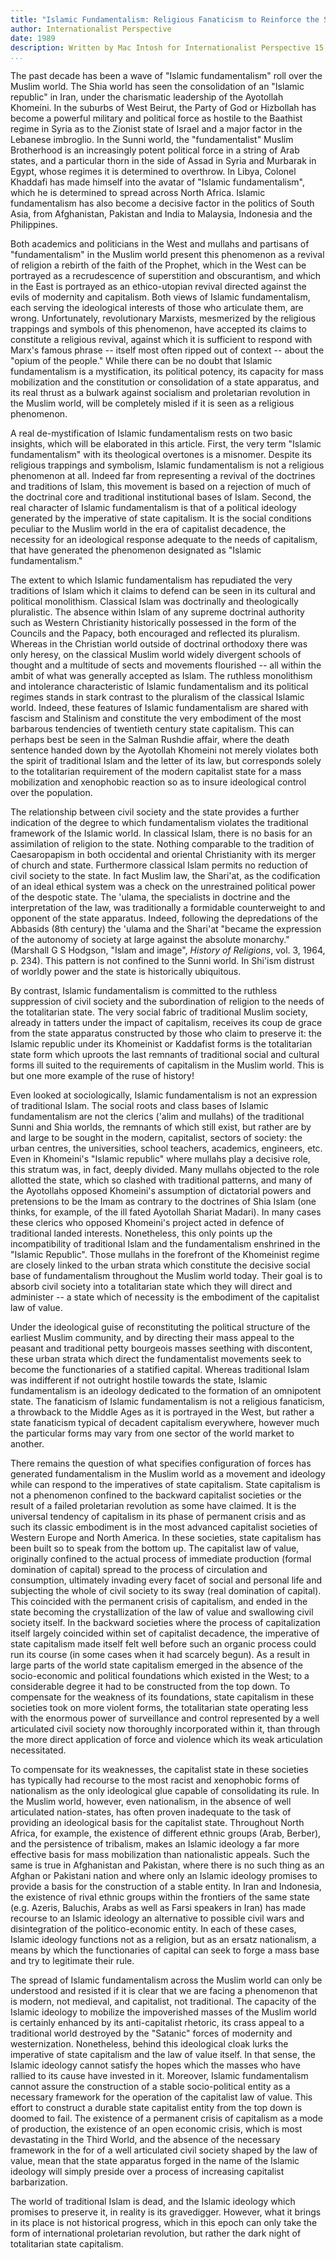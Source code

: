```yaml
---
title: "Islamic Fundamentalism: Religious Fanaticism to Reinforce the State"
author: Internationalist Perspective
date: 1989
description: Written by Mac Intosh for Internationalist Perspective 15. From <http://www.internationalist-perspective.org/IP/ip-archive/ip_15_islamic.html>.
...
```


The past decade has been a wave of "Islamic fundamentalism" roll over
the Muslim world. The Shia world has seen the consolidation of an
"Islamic republic" in Iran, under the charismatic leadership of the
Ayotollah Khomeini. In the suburbs of West Beirut, the Party of God or
Hizbollah has become a powerful military and political force as hostile
to the Baathist regime in Syria as to the Zionist state of Israel and a
major factor in the Lebanese imbroglio. In the Sunni world, the
"fundamentalist" Muslim Brotherhood is an increasingly potent political
force in a string of Arab states, and a particular thorn in the side of
Assad in Syria and Murbarak in Egypt, whose regimes it is determined to
overthrow. In Libya, Colonel Khaddafi has made himself into the avatar
of "Islamic fundamentalism", which he is determined to spread across
North Africa. Islamic fundamentalism has also become a decisive factor
in the politics of South Asia, from Afghanistan, Pakistan and India to
Malaysia, Indonesia and the Philippines.

Both academics and politicians in the West and mullahs and partisans of
"fundamentalism" in the Muslim world present this phenomenon as a
revival of religion a rebirth of the faith of the Prophet, which in the
West can be portrayed as a recrudescence of superstition and
obscurantism, and which in the East is portrayed as an ethico-utopian
revival directed against the evils of modernity and capitalism. Both
views of Islamic fundamentalism, each serving the ideological interests
of those who articulate them, are wrong. Unfortunately, revolutionary
Marxists, mesmerized by the religious trappings and symbols of this
phenomenon, have accepted its claims to constitute a religious revival,
against which it is sufficient to respond with Marx's famous phrase --
itself most often ripped out of context -- about the "opium of the
people." While there can be no doubt that Islamic fundamentalism is a
mystification, its political potency, its capacity for mass mobilization
and the constitution or consolidation of a state apparatus, and its real
thrust as a bulwark against socialism and proletarian revolution in the
Muslim world, will be completely misled if it is seen as a religious
phenomenon.

A real de-mystification of Islamic fundamentalism rests on two basic
insights, which will be elaborated in this article. First, the very term
"Islamic fundamentalism" with its theological overtones is a misnomer.
Despite its religious trappings and symbolism, Islamic fundamentalism is
not a religious phenomenon at all. Indeed far from representing a
revival of the doctrines and traditions of Islam, this movement is based
on a rejection of much of the doctrinal core and traditional
institutional bases of Islam. Second, the real character of Islamic
fundamentalism is that of a political ideology generated by the
imperative of state capitalism. It is the social conditions peculiar to
the Muslim world in the era of capitalist decadence, the necessity for
an ideological response adequate to the needs of capitalism, that have
generated the phenomenon designated as "Islamic fundamentalism."

The extent to which Islamic fundamentalism has repudiated the very
traditions of Islam which it claims to defend can be seen in its
cultural and political monolithism. Classical Islam was doctrinally and
theologically pluralistic. The absence within Islam of any supreme
doctrinal authority such as Western Christianity historically possessed
in the form of the Councils and the Papacy, both encouraged and
reflected its pluralism. Whereas in the Christian world outside of
doctrinal orthodoxy there was only heresy, on the classical Muslim world
widely divergent schools of thought and a multitude of sects and
movements flourished -- all within the ambit of what was generally
accepted as Islam. The ruthless monolithism and intolerance
characteristic of Islamic fundamentalism and its political regimes
stands in stark contrast to the pluralism of the classical Islamic
world. Indeed, these features of Islamic fundamentalism are shared with
fascism and Stalinism and constitute the very embodiment of the most
barbarous tendencies of twentieth century state capitalism. This can
perhaps best be seen in the Salman Rushdie affair, where the death
sentence handed down by the Ayotollah Khomeini not merely violates both
the spirit of traditional Islam and the letter of its law, but
corresponds solely to the totalitarian requirement of the modern
capitalist state for a mass mobilization and xenophobic reaction so as
to insure ideological control over the population.

The relationship between civil society and the state provides a further
indication of the degree to which fundamentalism violates the
traditional framework of the Islamic world. In classical Islam, there is
no basis for an assimilation of religion to the state. Nothing
comparable to the tradition of Caesaropapism in both occidental and
oriental Christianity with its merger of church and state. Furthermore
classical Islam permits no reduction of civil society to the state. In
fact Muslim law, the Shari'at, as the codification of an ideal ethical
system was a check on the unrestrained political power of the despotic
state. The 'ulama, the specialists in doctrine and the interpretation of
the law, was traditionally a formidable counterweight to and opponent of
the state apparatus. Indeed, following the depredations of the Abbasids
(8th century) the 'ulama and the Shari'at "became the expression of the
autonomy of society at large against the absolute monarchy."(Marshall G
S Hodgson, "Islam and image", _History of Religions_, vol. 3, 1964, p.
234). This pattern is not confined to the Sunni world. In Shi'ism
distrust of worldly power and the state is historically ubiquitous.

By contrast, Islamic fundamentalism is committed to the ruthless
suppression of civil society and the subordination of religion to the
needs of the totalitarian state. The very social fabric of traditional
Muslim society, already in tatters under the impact of capitalism,
receives its coup de grace from the state apparatus constructed by those
who claim to preserve it: the Islamic republic under its Khomeinist or
Kaddafist forms is the totalitarian state form which uproots the last
remnants of traditional social and cultural forms ill suited to the
requirements of capitalism in the Muslim world. This is but one more
example of the ruse of history!

Even looked at sociologically, Islamic fundamentalism is not an
expression of traditional Islam. The social roots and class bases of
Islamic fundamentalism are not the clerics ('alim and mullahs) of the
traditional Sunni and Shia worlds, the remnants of which still exist,
but rather are by and large to be sought in the modern, capitalist,
sectors of society: the urban centres, the universities, school
teachers, academics, engineers, etc. Even in Khomeini's "Islamic
republic" where mullahs play a decisive role, this stratum was, in fact,
deeply divided. Many mullahs objected to the role allotted the state,
which so clashed with traditional patterns, and many of the Ayotollahs
opposed Khomeini's assumption of dictatorial powers and pretensions to
be the Imam as contrary to the doctrines of Shia Islam (one thinks, for
example, of the ill fated Ayotollah Shariat Madari). In many cases these
clerics who opposed Khomeini's project acted in defence of traditional
landed interests. Nonetheless, this only points up the incompatibility
of traditional Islam and the fundamentalism enshrined in the "Islamic
Republic". Those mullahs in the forefront of the Khomeinist regime are
closely linked to the urban strata which constitute the decisive social
base of fundamentalism throughout the Muslim world today. Their goal is
to absorb civil society into a totalitarian state which they will direct
and administer -- a state which of necessity is the embodiment of the
capitalist law of value.

Under the ideological guise of reconstituting the political structure of
the earliest Muslim community, and by directing their mass appeal to the
peasant and traditional petty bourgeois masses seething with discontent,
these urban strata which direct the fundamentalist movements seek to
become the functionaries of a statified capital. Whereas traditional
Islam was indifferent if not outright hostile towards the state, Islamic
fundamentalism is an ideology dedicated to the formation of an
omnipotent state. The fanaticism of Islamic fundamentalism is not a
religious fanaticism, a throwback to the Middle Ages as it is portrayed
in the West, but rather a state fanaticism typical of decadent
capitalism everywhere, however much the particular forms may vary from
one sector of the world market to another.

There remains the question of what specifies configuration of forces has
generated fundamentalism in the Muslim world as a movement and ideology
while can respond to the imperatives of state capitalism. State
capitalism is not a phenomenon confined to the backward capitalist
societies or the result of a failed proletarian revolution as some have
claimed. It is the universal tendency of capitalism in its phase of
permanent crisis and as such its classic embodiment is in the most
advanced capitalist societies of Western Europe and North America. In
these societies, state capitalism has been built so to speak from the
bottom up. The capitalist law of value, originally confined to the
actual process of immediate production (formal domination of capital)
spread to the process of circulation and consumption, ultimately
invading every facet of social and personal life and subjecting the
whole of civil society to its sway (real domination of capital). This
coincided with the permanent crisis of capitalism, and ended in the
state becoming the crystallization of the law of value and swallowing
civil society itself. In the backward societies where the process of
capitalization itself largely coincided within set of capitalist
decadence, the imperative of state capitalism made itself felt well
before such an organic process could run its course (in some cases when
it had scarcely begun). As a result in large parts of the world state
capitalism emerged in the absence of the socio-economic and political
foundations which existed in the West; to a considerable degree it had
to be constructed from the top down. To compensate for the weakness of
its foundations, state capitalism in these societies took on more
violent forms, the totalitarian state operating less with the enormous
power of surveillance and control represented by a well articulated
civil society now thoroughly incorporated within it, than through the
more direct application of force and violence which its weak
articulation necessitated.

To compensate for its weaknesses, the capitalist state in these
societies has typically had recourse to the most racist and xenophobic
forms of nationalism as the only ideological glue capable of
consolidating its rule. In the Muslim world, however, even nationalism,
in the absence of well articulated nation-states, has often proven
inadequate to the task of providing an ideological basis for the
capitalist state. Throughout North Africa, for example, the existence of
different ethnic groups (Arab, Berber), and the persistence of
tribalism, makes an Islamic ideology a far more effective basis for mass
mobilization than nationalistic appeals. Such the same is true in
Afghanistan and Pakistan, where there is no such thing as an Afghan or
Pakistani nation and where only an Islamic ideology promises to provide
a basis for the construction of a stable entity. In Iran and Indonesia,
the existence of rival ethnic groups within the frontiers of the same
state (e.g. Azeris, Baluchis, Arabs as well as Farsi speakers in Iran)
has made recourse to an Islamic ideology an alternative to possible
civil wars and disintegration of the politico-economic entity. In each
of these cases, Islamic ideology functions not as a religion, but as an
ersatz nationalism, a means by which the functionaries of capital can
seek to forge a mass base and try to legitimate their rule.

The spread of Islamic fundamentalism across the Muslim world can only be
understood and resisted if it is clear that we are facing a phenomenon
that is modern, not medieval, and capitalist, not traditional. The
capacity of the Islamic ideology to mobilize the impoverished masses of
the Muslim world is certainly enhanced by its anti-capitalist rhetoric,
its crass appeal to a traditional world destroyed by the "Satanic"
forces of modernity and westernization. Nonetheless, behind this
ideological cloak lurks the imperative of state capitalism and the law
of value itself. In that sense, the Islamic ideology cannot satisfy the
hopes which the masses who have rallied to its cause have invested in
it. Moreover, Islamic fundamentalism cannot assure the construction of a
stable socio-political entity as a necessary framework for the operation
of the capitalist law of value. This effort to construct a durable state
capitalist entity from the top down is doomed to fail. The existence of
a permanent crisis of capitalism as a mode of production, the existence
of an open economic crisis, which is most devastating in the Third
World, and the absence of the necessary framework in the for of a well
articulated civil society shaped by the law of value, mean that the
state apparatus forged in the name of the Islamic ideology will simply
preside over a process of increasing capitalist barbarization.

The world of traditional Islam is dead, and the Islamic ideology which
promises to preserve it, in reality is its gravedigger. However, what it
brings in its place is not historical progress, which in this epoch can
only take the form of international proletarian revolution, but rather
the dark night of totalitarian state capitalism.
